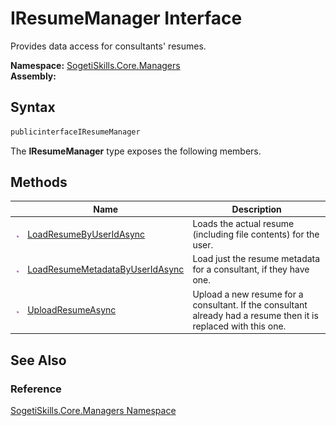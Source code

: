 IResumeManager Interface
========================
Provides data access for consultants' resumes.

**Namespace:** [SogetiSkills.Core.Managers][1]  
**Assembly:**

Syntax
------

```csharp
publicinterfaceIResumeManager
```

The **IResumeManager** type exposes the following members.


Methods
-------

                 | Name                                 | Description                                                                                                     
---------------- | ------------------------------------ | --------------------------------------------------------------------------------------------------------------- 
![Public method] | [LoadResumeByUserIdAsync][2]         | Loads the actual resume (including file contents) for the user.                                                 
![Public method] | [LoadResumeMetadataByUserIdAsync][3] | Load just the resume metadata for a consultant, if they have one.                                               
![Public method] | [UploadResumeAsync][4]               | Upload a new resume for a consultant. If the consultant already had a resume then it is replaced with this one. 


See Also
--------

### Reference
[SogetiSkills.Core.Managers Namespace][1]  

[1]: ../README.md
[2]: LoadResumeByUserIdAsync.md
[3]: LoadResumeMetadataByUserIdAsync.md
[4]: UploadResumeAsync.md
[Public method]: ../../_icons/pubmethod.gif "Public method"
